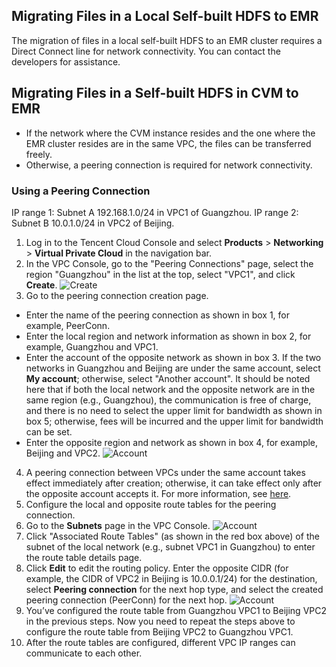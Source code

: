 ## Migrating Files in a Local Self-built HDFS to EMR
The migration of files in a local self-built HDFS to an EMR cluster requires a Direct Connect line for network connectivity. You can contact the developers for assistance.

## Migrating Files in a Self-built HDFS in CVM to EMR
- If the network where the CVM instance resides and the one where the EMR cluster resides are in the same VPC, the files can be transferred freely.
- Otherwise, a peering connection is required for network connectivity.

### Using a Peering Connection
IP range 1: Subnet A 192.168.1.0/24 in VPC1 of Guangzhou.
IP range 2: Subnet B 10.0.1.0/24 in VPC2 of Beijing.

1. Log in to the Tencent Cloud Console and select **Products** > **Networking** > **Virtual Private Cloud** in the navigation bar.
2. In the VPC Console, go to the "Peering Connections" page, select the region "Guangzhou" in the list at the top, select "VPC1", and click **Create**.
 ![Create](https://mc.qcloudimg.com/static/img/7f805d799da907e4516ae80c9964779c/6-3-2-2.png)
3. Go to the peering connection creation page.
 - Enter the name of the peering connection as shown in box 1, for example, PeerConn.
 - Enter the local region and network information as shown in box 2, for example, Guangzhou and VPC1.
 - Enter the account of the opposite network as shown in box 3. If the two networks in Guangzhou and Beijing are under the same account, select **My account**; otherwise, select "Another account". It should be noted here that if both the local network and the opposite network are in the same region (e.g., Guangzhou), the communication is free of charge, and there is no need to select the upper limit for bandwidth as shown in box 5; otherwise, fees will be incurred and the upper limit for bandwidth can be set.
 - Enter the opposite region and network as shown in box 4, for example, Beijing and VPC2.
 ![Account](https://mc.qcloudimg.com/static/img/048240b0fab28d71e0dde73892658b45/6-3-2-3.png)
4. A peering connection between VPCs under the same account takes effect immediately after creation; otherwise, it can take effect only after the opposite account accepts it. For more information, see [here](https://cloud.tencent.com/document/product/215/20082).
5. Configure the local and opposite route tables for the peering connection.
 1. Go to the **Subnets** page in the VPC Console.
![Account](https://mc.qcloudimg.com/static/img/1f8371adb83fd1e0532d820b981c7d4e/6-3-2-4.png)
 2. Click "Associated Route Tables" (as shown in the red box above) of the subnet of the local network (e.g., subnet VPC1 in Guangzhou) to enter the route table details page.
 3. Click **Edit** to edit the routing policy. Enter the opposite CIDR (for example, the CIDR of VPC2 in Beijing is 10.0.0.1/24) for the destination, select **Peering connection** for the next hop type, and select the created peering connection (PeerConn) for the next hop.
  ![Account](https://mc.qcloudimg.com/static/img/b613e5d130ef32f27b9dc9da5bbfde8d/6-3-2-5.png)
 4. You’ve configured the route table from Guangzhou VPC1 to Beijing VPC2 in the previous steps. Now you need to repeat the steps above to configure the route table from Beijing VPC2 to Guangzhou VPC1.
 5. After the route tables are configured, different VPC IP ranges can communicate to each other.

